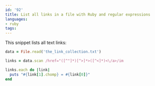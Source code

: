 ```yaml
---
id: '92'
title: List all links in a file with Ruby and regular expressions
languages:
- ruby
tags:
---
```

This snippet lists all text links:


```ruby
data = File.read('the_link_collection.txt')

links = data.scan /href="([^"]*)[^>]*>([^<]*)<\/a>/im

links.each do |link|
  puts "#{link[1].chomp} = #{link[0]}"
end
```
    

